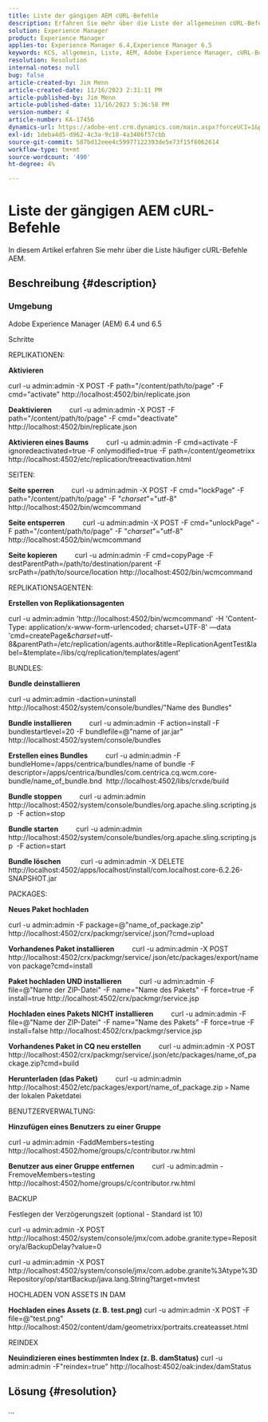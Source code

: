 ```yaml
---
title: Liste der gängigen AEM cURL-Befehle
description: Erfahren Sie mehr über die Liste der allgemeinen cURL-Befehle AEM.
solution: Experience Manager
product: Experience Manager
applies-to: Experience Manager 6.4,Experience Manager 6.5
keywords: KCS, allgemein, Liste, AEM, Adobe Experience Manager, cURL-Befehle, FAQ, 6.4, 6.5
resolution: Resolution
internal-notes: null
bug: false
article-created-by: Jim Menn
article-created-date: 11/16/2023 2:31:11 PM
article-published-by: Jim Menn
article-published-date: 11/16/2023 5:36:58 PM
version-number: 4
article-number: KA-17456
dynamics-url: https://adobe-ent.crm.dynamics.com/main.aspx?forceUCI=1&pagetype=entityrecord&etn=knowledgearticle&id=588ebac7-8c84-ee11-8179-6045bd006268
exl-id: 1deba4d5-d962-4c3a-9c18-4a3486f57cbb
source-git-commit: 587bd12eee4c59977122393de5e73f15f6062614
workflow-type: tm+mt
source-wordcount: '490'
ht-degree: 4%

---
```


# Liste der gängigen AEM cURL-Befehle


In diesem Artikel erfahren Sie mehr über die Liste häufiger cURL-Befehle AEM.

## Beschreibung {#description}


### <b>Umgebung</b>

Adobe Experience Manager (AEM) 6.4 und 6.5

Schritte

REPLIKATIONEN:

<b>Aktivieren</b>

curl -u admin:admin -X POST -F path=&quot;/content/path/to/page&quot; -F cmd=&quot;activate&quot; http://localhost:4502/bin/replicate.json

<b>Deaktivieren</b>
        curl -u admin:admin -X POST -F path=&quot;/content/path/to/page&quot; -F cmd=&quot;deactivate&quot; http://localhost:4502/bin/replicate.json

<b>Aktivieren eines Baums</b>
        curl -u admin:admin -F cmd=activate -F ignoredeactivated=true -F onlymodified=true -F path=/content/geometrixx http://localhost:4502/etc/replication/treeactivation.html

SEITEN:

<b>Seite sperren</b>
        curl -u admin:admin -X POST -F cmd=&quot;lockPage&quot; -F path=&quot;/content/path/to/page&quot; -F &quot;_charset_&quot;=&quot;utf-8&quot; http://localhost:4502/bin/wcmcommand

<b>Seite entsperren</b>
        curl -u admin:admin -X POST -F cmd=&quot;unlockPage&quot; -F path=&quot;/content/path/to/page&quot; -F &quot;_charset_&quot;=&quot;utf-8&quot; http://localhost:4502/bin/wcmcommand

<b>Seite kopieren</b>
        curl -u admin:admin -F cmd=copyPage -F destParentPath=/path/to/destination/parent -F srcPath=/path/to/source/location http://localhost:4502/bin/wcmcommand

REPLIKATIONSAGENTEN:

<b>Erstellen von Replikationsagenten</b>

curl -u admin:admin &#39;http://localhost:4502/bin/wcmcommand&#39; -H &#39;Content-Type: application/x-www-form-urlencoded; charset=UTF-8&#39; —data &#39;cmd=createPage&amp;_charset_=utf-8&amp;parentPath=/etc/replication/agents.author&amp;title=ReplicationAgentTest&amp;label=&amp;template=/libs/cq/replication/templates/agent&#39;

BUNDLES:

<b>Bundle deinstallieren</b>

curl -u admin:admin -daction=uninstall http://localhost:4502/system/console/bundles/&quot;Name des Bundles&quot;

<b>Bundle installieren</b>
        curl -u admin:admin -F action=install -F bundlestartlevel=20 -F bundlefile=@&quot;name of jar.jar&quot; http://localhost:4502/system/console/bundles

<b>Erstellen eines Bundles</b>
        curl -u admin:admin -F bundleHome=/apps/centrica/bundles/name of bundle -F descriptor=/apps/centrica/bundles/com.centrica.cq.wcm.core-bundle/name_of_bundle.bnd  http://localhost:4502/libs/crxde/build

<b>Bundle stoppen</b>
        curl -u admin:admin http://localhost:4502/system/console/bundles/org.apache.sling.scripting.jsp  -F action=stop

<b>Bundle starten</b>
        curl -u admin:admin http://localhost:4502/system/console/bundles/org.apache.sling.scripting.jsp  -F action=start

<b>Bundle löschen</b>
         curl -u admin:admin -X DELETE http://localhost:4502/apps/localhost/install/com.localhost.core-6.2.26-SNAPSHOT.jar

PACKAGES:

<b>Neues Paket hochladen</b>

curl -u admin:admin -F package=@&quot;name_of_package.zip&quot; http://localhost:4502/crx/packmgr/service/.json/?cmd=upload

<b>Vorhandenes Paket installieren</b>
        curl -u admin:admin -X POST http://localhost:4502/crx/packmgr/service/.json/etc/packages/export/name von package?cmd=install

<b>Paket hochladen UND installieren</b>
        curl -u admin:admin -F file=@&quot;Name der ZIP-Datei&quot; -F name=&quot;Name des Pakets&quot; -F force=true -F install=true http://localhost:4502/crx/packmgr/service.jsp

<b>Hochladen eines Pakets NICHT installieren</b>
        curl -u admin:admin -F file=@&quot;Name der ZIP-Datei&quot; -F name=&quot;Name des Pakets&quot; -F force=true -F install=false http://localhost:4502/crx/packmgr/service.jsp

<b>Vorhandenes Paket in CQ neu erstellen</b>
        curl -u admin:admin -X POST http://localhost:4502/crx/packmgr/service/.json/etc/packages/name_of_package.zip?cmd=build

<b>Herunterladen (das Paket)</b>
        curl -u admin:admin http://localhost:4502/etc/packages/export/name_of_package.zip `>`  Name der lokalen Paketdatei

BENUTZERVERWALTUNG:

<b>Hinzufügen eines Benutzers zu einer Gruppe</b>

curl -u admin:admin -FaddMembers=testing http://localhost:4502/home/groups/c/contributor.rw.html

<b>Benutzer aus einer Gruppe entfernen</b>
        curl -u admin:admin -FremoveMembers=testing http://localhost:4502/home/groups/c/contributor.rw.html

BACKUP

Festlegen der Verzögerungszeit (optional - Standard ist 10)

curl -u admin:admin -X POST http://localhost:4502/system/console/jmx/com.adobe.granite:type=Repository/a/BackupDelay?value=0

curl -u admin:admin -X POST http://localhost:4502/system/console/jmx/com.adobe.granite%3Atype%3DRepository/op/startBackup/java.lang.String?target=mvtest

HOCHLADEN VON ASSETS IN DAM

<b>Hochladen eines Assets (z. B. test.png)</b>
curl -u admin:admin -X POST -F file=@&quot;test.png&quot; http://localhost:4502/content/dam/geometrixx/portraits.createasset.html

REINDEX

<b>Neuindizieren eines bestimmten Index (z. B. damStatus)</b>
curl -u admin:admin -F&quot;reindex=true&quot; http://localhost:4502/oak:index/damStatus


## Lösung {#resolution}


...
